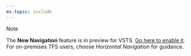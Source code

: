 ```yaml
---
ms.topic: include
---
```


> [!NOTE]
> The **New Navigation** feature is in preview for VSTS. [Go here to enable it](../../project/navigation/preview-features.md). For on-premises TFS users, choose *Horizontal Navigation* for guidance. 
